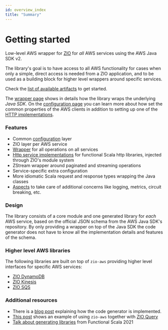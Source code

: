 ```yaml
---
id: overview_index
title: "Summary"
---
```


# Getting started

Low-level AWS wrapper for [ZIO](https://zio.dev) for _all_ AWS services using the AWS Java SDK v2.

The library's goal is to have access to all AWS functionality for cases when only a simple, direct access is
needed from a ZIO application, and to be used as a building block for higher level wrappers around specific services.

Check the [list of available artifacts](artifacts.html) to get started. 

The [wrapper page](wrapper.html) shows in details how the library wraps the underlying _Java SDK_. On the [configuration page](config.html) you
can learn more about how set the common properties of the AWS clients in addition to setting up one of the [HTTP implementations](http.html).

### Features
- Common [configuration](config.html) layer
- ZIO layer per AWS service
- [Wrapper](wrapper.html) for all operations on all services
- [Http service implementations](http.html) for functional Scala http libraries, injected through ZIO's module system
- ZStream wrapper around paginated and streaming operations
- Service-specific extra configuration
- More idiomatic Scala request and response types wrapping the Java classes
- [Aspects](aspects.html) to take care of additional concerns like logging, metrics, circuit breaking, etc.

### Design
The library consists of a core module and one generated library for _each_ AWS service, based on the official JSON
schema from the AWS Java SDK's repository. By only providing a wrapper on top of the Java SDK the code
generator does not have to know all the implementation details and features of the schema. 

### Higher level AWS libraries
The following libraries are built on top of `zio-aws` providing higher level interfaces for specific AWS services:

- [ZIO DynamoDB](https://github.com/zio/zio-dynamodb)
- [ZIO Kinesis](https://github.com/svroonland/zio-kinesis)
- [ZIO SQS](https://github.com/zio/zio-sqs)

### Additional resources

- There is a [blog post](https://vigoo.github.io/posts/2020-09-23-zioaws-code-generation.html) explaining how the code generator is implemented.
- [This post](https://vigoo.github.io/posts/2020-11-01-zioaws-zioquery.html) shows an example of using `zio-aws` together with [ZIO Query](https://zio.github.io/zio-query/) 
- [Talk about generating libraries](https://www.youtube.com/watch?v=HCPTmytex3U) from Functional Scala 2021
